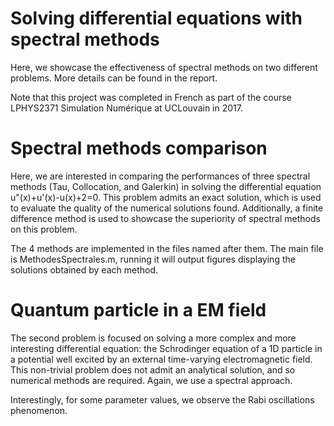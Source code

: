 # Solving differential equations with spectral methods

Here, we showcase the effectiveness of spectral methods on two different problems. More details can be found in the report.

Note that this project was completed in French as part of the course LPHYS2371 Simulation Numérique at UCLouvain in 2017.


# Spectral methods comparison
Here, we are interested in comparing the performances of three spectral methods (Tau, Collocation, and Galerkin) in solving the differential equation u"(x)+u'(x)-u(x)+2=0. This problem admits an exact solution, which is used to evaluate the quality of the numerical solutions found. Additionally, a finite difference method is used to showcase the superiority of spectral methods on this problem.

The 4 methods are implemented in the files named after them. The main file is MethodesSpectrales.m, running it will output figures displaying the solutions obtained by each method.


# Quantum particle in a EM field
The second problem is focused on solving a more complex and more interesting differential equation: the Schrodinger equation of a 1D particle in a potential well excited by an external time-varying electromagnetic field. This non-trivial problem does not admit an analytical solution, and so numerical methods are required. Again, we use a spectral approach.

Interestingly, for some parameter values, we observe the Rabi oscillations phenomenon.
